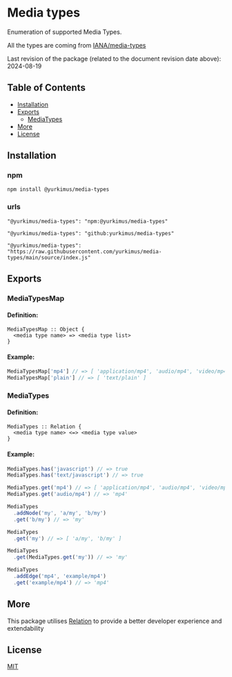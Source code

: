 # Media types

Enumeration of supported Media Types.

All the types are coming from
[IANA/media-types](https://www.iana.org/assignments/media-types/media-types.xhtml)

Last revision of the package (related to the document revision date above):
2024-08-19

## Table of Contents

- [Installation](#installation)
- [Exports](#exports)
  - [MediaTypes](#mediatypes)
- [More](#more)
- [License](#license)

## Installation

### npm

```
npm install @yurkimus/media-types
```

### urls

```
"@yurkimus/media-types": "npm:@yurkimus/media-types"
```

```
"@yurkimus/media-types": "github:yurkimus/media-types"
```

```
"@yurkimus/media-types": "https://raw.githubusercontent.com/yurkimus/media-types/main/source/index.js"
```

## Exports

### MediaTypesMap

#### Definition:

```
MediaTypesMap :: Object {
  <media type name> => <media type list>
}
```

#### Example:

```javascript
MediaTypesMap['mp4'] // => [ 'application/mp4', 'audio/mp4', 'video/mp4' ]
MediaTypesMap['plain'] // => [ 'text/plain' ]
```

### MediaTypes

#### Definition:

```
MediaTypes :: Relation {
  <media type name> <=> <media type value>
}
```

#### Example:

```javascript
MediaTypes.has('javascript') // => true
MediaTypes.has('text/javascript') // => true

MediaTypes.get('mp4') // => [ 'application/mp4', 'audio/mp4', 'video/mp4' ]
MediaTypes.get('audio/mp4') // => 'mp4'

MediaTypes
  .addNode('my', 'a/my', 'b/my')
  .get('b/my') // => 'my'

MediaTypes
  .get('my') // => [ 'a/my', 'b/my' ]

MediaTypes
  .get(MediaTypes.get('my')) // => 'my'

MediaTypes
  .addEdge('mp4', 'example/mp4')
  .get('example/mp4') // => 'mp4'
```

## More

This package utilises [Relation](https://github.com/yurkimus/relation) to
provide a better developer experience and extendability

## License

[MIT](LICENSE)
